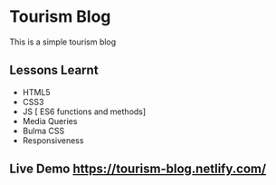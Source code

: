 # Tourism Blog
This is a simple tourism blog


## Lessons Learnt
* HTML5
* CSS3
* JS [ ES6 functions and methods]
* Media Queries
* Bulma CSS
* Responsiveness


## Live Demo https://tourism-blog.netlify.com/

